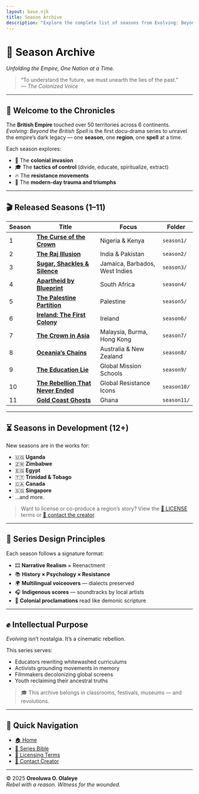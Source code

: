 ```yaml
---
layout: base.njk
title: Season Archive
description: "Explore the complete list of seasons from Evolving: Beyond the British Spell — the world's most expansive decolonial docu-series."
---
```


# 📜 **Season Archive**
*Unfolding the Empire, One Nation at a Time.*

> “To understand the future, we must unearth the lies of the past.”  
> — *The Colonized Voice*

---

## 🧭 Welcome to the Chronicles

The **British Empire** touched over 50 territories across 6 continents.  
_Evolving: Beyond the British Spell_ is the first docu-drama series to unravel the empire’s dark legacy — one **season**, one **region**, one **spell** at a time.

Each season explores:
- 🛶 The **colonial invasion**
- 🎓 The **tactics of control** (divide, educate, spiritualize, extract)
- 🔥 The **resistance movements**
- 📆 The **modern-day trauma and triumphs**

---

## 🎬 Released Seasons (1–11)

| Season | Title | Focus | Folder |
|--------|-------|-------|--------|
| 1 | [**The Curse of the Crown**](/seasons/season1/) | Nigeria & Kenya | `season1/` |
| 2 | [**The Raj Illusion**](/seasons/season2/) | India & Pakistan | `season2/` |
| 3 | [**Sugar, Shackles & Silence**](/seasons/season3/) | Jamaica, Barbados, West Indies | `season3/` |
| 4 | [**Apartheid by Blueprint**](/seasons/season4/) | South Africa | `season4/` |
| 5 | [**The Palestine Partition**](/seasons/season5/) | Palestine | `season5/` |
| 6 | [**Ireland: The First Colony**](/seasons/season6/) | Ireland | `season6/` |
| 7 | [**The Crown in Asia**](/seasons/season7/) | Malaysia, Burma, Hong Kong | `season7/` |
| 8 | [**Oceania’s Chains**](/seasons/season8/) | Australia & New Zealand | `season8/` |
| 9 | [**The Education Lie**](/seasons/season9/) | Global Mission Schools | `season9/` |
| 10 | [**The Rebellion That Never Ended**](/seasons/season10/) | Global Resistance Icons | `season10/` |
| 11 | [**Gold Coast Ghosts**](/seasons/season11/) | Ghana | `season11/` |

---

## ⏳ Seasons in Development (12+)

New seasons are in the works for:

- 🇺🇬 **Uganda**
- 🇿🇼 **Zimbabwe**
- 🇪🇬 **Egypt**
- 🇹🇹 **Trinidad & Tobago**
- 🇨🇦 **Canada**
- 🇸🇬 **Singapore**
- ...and more.

> Want to license or co-produce a region’s story? View the [📜 LICENSE](../../LICENSE.md) terms or [📩 contact the creator](mailto:oreoluwaolaleye96@gmail.com).

---

## 🎨 Series Design Principles

Each season follows a signature format:

- 🎞️ **Narrative Realism** × Reenactment  
- 📚 **History × Psychology × Resistance**  
- 🌍 **Multilingual voiceovers** — dialects preserved  
- 🎧 **Indigenous scores** — soundtracks by local artists  
- 📜 **Colonial proclamations** read like demonic scripture

---

## ✊ Intellectual Purpose

_Evolving_ isn’t nostalgia. It’s a cinematic rebellion.

This series serves:
- Educators rewriting whitewashed curriculums  
- Activists grounding movements in memory  
- Filmmakers decolonizing global screens  
- Youth reclaiming their ancestral truths

> 🎓 This archive belongs in classrooms, festivals, museums — and revolutions.

---

## 🧭 Quick Navigation

- [🏠 Home](/index.md)  
- [📘 Series Bible](/README.md)  
- [📜 Licensing Terms](/LICENSE.md)  
- [📩 Contact Creator](mailto:oreoluwaolaleye96@gmail.com)

---

© 2025 **Oreoluwa O. Olaleye**  
_Rebel with a reason. Witness for the wounded._
